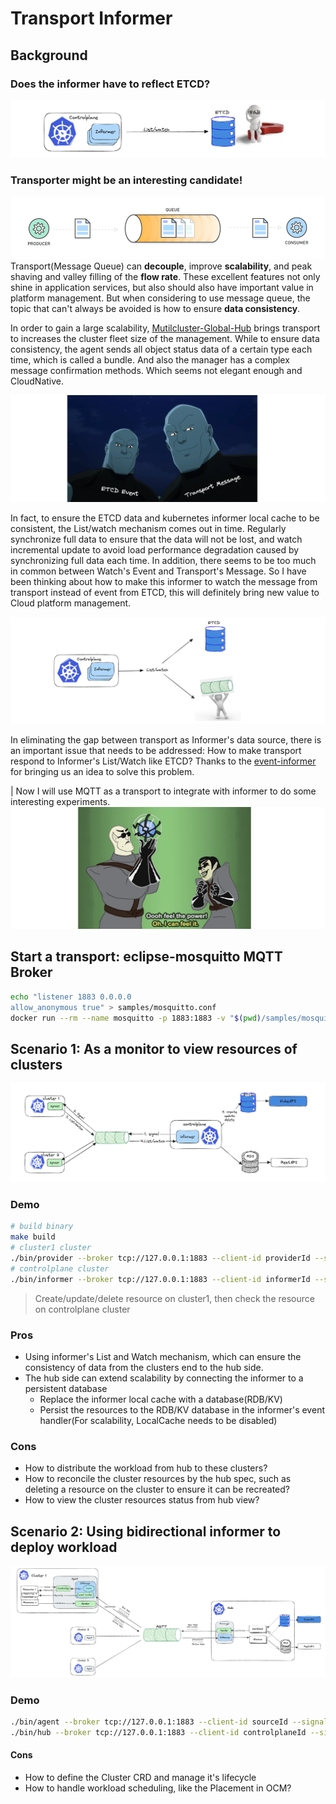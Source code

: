 # Transport Informer

## Background
### Does the informer have to reflect ETCD? 
![001](./docs/images/001.png)
### Transporter might be an interesting candidate!

![message queue](./docs/images/message-queue.png)
Transport(Message Queue) can **decouple**, improve **scalability**, and peak shaving and valley filling of the **flow rate**. These excellent features not only shine in application services, but also should also have important value in platform management. But when considering to use message queue, the topic that can't always be avoided is how to ensure **data consistency**.

In order to gain a large scalability, [Mutilcluster-Global-Hub](https://github.com/stolostron/multicluster-global-hub) brings transport to increases the cluster fleet size of the management. While to ensure data consistency, the agent sends all object status data of a certain type each time, which is called a bundle. And also the manager has a complex message confirmation methods. Which seems not elegant enough and CloudNative. 

![twins](./docs/images/twins.png)

In fact, to ensure the ETCD data and kubernetes informer local cache to be consistent, the List/watch mechanism comes out in time. Regularly synchronize full data to ensure that the data will not be lost, and watch incremental update to avoid load performance degradation caused by synchronizing full data each time. In addition, there seems to be too much in common between Watch's Event and Transport's Message. So I have been thinking about how to make this informer to watch the message from transport instead of event from ETCD, this will definitely bring new value to Cloud platform management. 

![002](./docs/images/002.png)
<!-- <img src="./docs/images/002.png" width="100%" height="40%"> -->
In eliminating the gap between transport as Informer's data source, there is an important issue that needs to be addressed:
How to make transport respond to Informer's List/Watch like ETCD? Thanks to the [event-informer](https://github.com/qiujian16/events-informer) for bringing us an idea to solve this problem.

| Now I will use MQTT as a transport to integrate with informer to do some interesting experiments.
![feel the power](./docs/images/power.png)
<!-- <img src="./docs/images/feel-the-power.png" width="100%" height="220"> -->


## Start a transport: eclipse-mosquitto MQTT Broker
```bash
echo "listener 1883 0.0.0.0
allow_anonymous true" > samples/mosquitto.conf
docker run --rm --name mosquitto -p 1883:1883 -v "$(pwd)/samples/mosquitto.conf:/mosquitto/config/mosquitto.conf" eclipse-mosquitto
```

## Scenario 1: As a monitor to view resources of clusters
![003](./docs/images/003.png)

### Demo
```bash
# build binary
make build
# cluster1 cluster
./bin/provider --broker tcp://127.0.0.1:1883 --client-id providerId --send /provider/payload --receive /informer/signal --cluster cluster1
# controlplane cluster
./bin/informer --broker tcp://127.0.0.1:1883 --client-id informerId --send /informer/signal --receive /provider/payload
```
> Create/update/delete resource on cluster1, then check the resource on controlplane cluster

### Pros
- Using informer's List and Watch mechanism, which can ensure the consistency of data from the clusters end to the hub side.
- The hub side can extend scalability by connecting the informer to a persistent database
  - Replace the informer local cache with a database(RDB/KV)
  - Persist the resources to the RDB/KV database in the informer's event handler(For scalability, LocalCache needs to be disabled)


### Cons
- How to distribute the workload from hub to these clusters?
- How to reconcile the cluster resources by the hub spec, such as deleting a resource on the cluster to ensure it can be recreated?
- How to view the cluster resources status from hub view?

## Scenario 2: Using bidirectional informer to deploy workload

![bidirectional-informer](./docs/images/bidirectional-informer.png)

### Demo
```bash
./bin/agent --broker tcp://127.0.0.1:1883 --client-id sourceId --signal-topic /signal --payload-topic /payload --cluster cluster1
./bin/hub --broker tcp://127.0.0.1:1883 --client-id controlplaneId --signal-topic /signal --payload-topic /payload
```

#### Cons
- How to define the Cluster CRD and manage it's lifecycle
- How to handle workload scheduling, like the Placement in OCM?